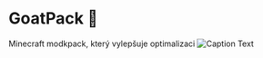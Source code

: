 # GoatPack 🐐

Minecraft modkpack, který vylepšuje optimalizaci
![Caption Text](https://i.imgur.com/5mAutCz.png)
